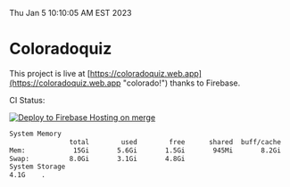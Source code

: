Thu Jan  5 10:10:05 AM EST 2023

# Coloradoquiz


This project is live at [https://coloradoquiz.web.app](https://coloradoquiz.web.app "colorado!") thanks to Firebase.

CI Status: 

[![Deploy to Firebase Hosting on merge](https://github.com/teamkushal/coloradoquiz/actions/workflows/firebase-hosting-merge.yml/badge.svg)](https://github.com/teamkushal/coloradoquiz/actions/workflows/firebase-hosting-merge.yml)

```bash
System Memory
               total        used        free      shared  buff/cache   available
Mem:            15Gi       5.6Gi       1.5Gi       945Mi       8.2Gi       8.3Gi
Swap:          8.0Gi       3.1Gi       4.8Gi
System Storage
4.1G	.
```
